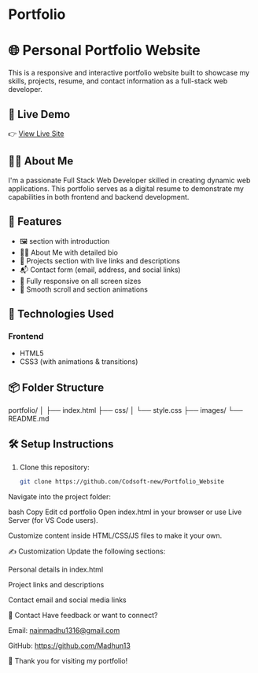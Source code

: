 # Portfolio
 
# 🌐 Personal Portfolio Website

This is a responsive and interactive portfolio website built to showcase my skills, projects, resume, and contact information as a full-stack web developer.

## 📌 Live Demo


👉 [View Live Site](file:///Users/madhu/Downloads/Portfolio%20/index.html)

## 🧑‍💻 About Me

I'm a passionate Full Stack Web Developer skilled in creating dynamic web applications. This portfolio serves as a digital resume to demonstrate my capabilities in both frontend and backend development.

## 📁 Features

- 🖼️ section with introduction
- 👨‍💼 About Me with detailed bio 
- 💼 Projects section with live links and descriptions
- 📬 Contact form (email, address, and social links)
- 📱 Fully responsive on all screen sizes
- 💫 Smooth scroll and section animations

## 🚀 Technologies Used

### Frontend
- HTML5
- CSS3 (with animations & transitions)

## 📦 Folder Structure

portfolio/
│
├── index.html
├── css/
│ └── style.css
├── images/
└── README.md




## 🛠️ Setup Instructions

1. Clone this repository:
   ```bash
   git clone https://github.com/Codsoft-new/Portfolio_Website
Navigate into the project folder:

bash
Copy
Edit
cd portfolio
Open index.html in your browser or use Live Server (for VS Code users).

Customize content inside HTML/CSS/JS files to make it your own.

✍️ Customization
Update the following sections:

Personal details in index.html

Project links and descriptions

Contact email and social media links

📧 Contact
Have feedback or want to connect?

Email: nainmadhu1316@gmail.com

GitHub: https://github.com/Madhun13

🎉 Thank you for visiting my portfolio!
